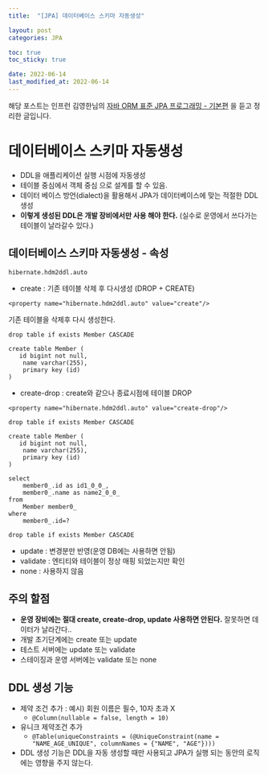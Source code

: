 ```yaml
---
title:  "[JPA] 데이터베이스 스키마 자동생성"

layout: post
categories: JPA

toc: true
toc_sticky: true

date: 2022-06-14
last_modified_at: 2022-06-14
---
```


해당 포스트는 인프런 김영한님의 [자바 ORM 표준 JPA 프로그래밍 - 기본편](https://www.inflearn.com/course/ORM-JPA-Basic/dashboard) 을 듣고 정리한 글입니다.

# 데이터베이스 스키마 자동생성

- DDL을 애플리케이션 실행 시점에 자동생성
- 테이블 중심에서 객체 중심 으로 설계를 할 수 있음.
- 데이터 베이스 방언(dialect)을 활용해서 JPA가 데이터베이스에 맞는 적절한 DDL 생성
- **이렇게 생성된 DDL은 개발 장비에서만 사용 해야 한다.** (실수로 운영에서 쓰다가는 테이블이 날라갈수 있다.)

## 데이터베이스 스키마 자동생성 - 속성

`hibernate.hdm2ddl.auto`

- create : 기존 테이블 삭제 후 다시생성 (DROP + CREATE)

`<property name="hibernate.hdm2ddl.auto" value="create"/>`

기존 테이블을 삭제후 다시 생성한다.

```shell
drop table if exists Member CASCADE

create table Member (
   id bigint not null,
    name varchar(255),
    primary key (id)
)
```

- create-drop : create와 같으나 종료시점에 테이블 DROP

`<property name="hibernate.hdm2ddl.auto" value="create-drop"/>`

```shell
drop table if exists Member CASCADE

create table Member (
   id bigint not null,
    name varchar(255),
    primary key (id)
)

select
    member0_.id as id1_0_0_,
    member0_.name as name2_0_0_
from
    Member member0_
where
    member0_.id=?

drop table if exists Member CASCADE
```

- update : 변경분만 반영(운영 DB에는 사용하면 안됨)
- validate : 엔티티와 테이블이 정상 매핑 되었는지만 확인
- none : 사용하지 않음

## 주의 할점

- **운영 장비에는 절대 create, create-drop, update 사용하면 안된다.** 잘못하면 데이터가 날라간다..
- 개발 초기단계에는 create 또는 update
- 테스트 서버에는 update 또는 validate
- 스테이징과 운영 서버에는 validate 또는 none

## DDL 생성 기능

- 제약 조건 추가 : 예시) 회원 이름은 필수, 10자 초과 X
  - `@Column(nullable = false, length = 10)`
- 유니크 제약조건 추가
  - `@Table(uniqueConstraints = (@UniqueConstraint(name = "NAME_AGE_UNIQUE", columnNames = {"NAME", "AGE"})))`
- DDL 생성 기능은 DDL을 자동 생성할 때만  사용되고 JPA가 실행 되는 동안의 로직에는 영향을 주지 않는다.
